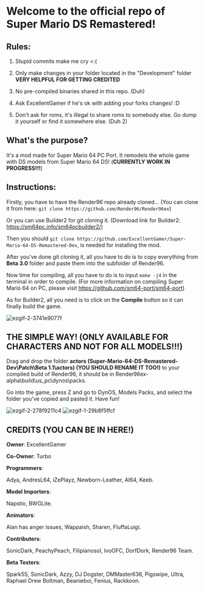 # Welcome to the official repo of Super Mario DS Remastered!

## Rules:

1. Stupid commits make me cry <:(

2. Only make changes in your folder located in the "Development" folder
**VERY HELPFUL FOR GETTING CREDITED**

3. No pre-compiled binaries shared in this repo. (Duh)

4. Ask ExcellentGamer if he's ok with adding your forks changes! :D

5. Don't ask for roms, it's illegal to share roms to somebody else. Go dump it yourself or find it somewhere else. (Duh 2)



## What's the purpose?

 It's a mod made for Super Mario 64 PC Port. It remodels the whole game with DS models from Super Mario 64 DS! (**CURRENTLY WORK IN PROGRESS!!!**)

## Instructions:
Firstly, you have to have the Render96 repo already cloned... (You can clone it from here: `git clone https://github.com/Render96/Render96ex`)

Or you can use Builder2 for git cloning it. (Download link for Builder2: https://sm64pc.info/sm64pcbuilder2/)

Then you should `git clone https://github.com/ExcellentGamer/Super-Mario-64-DS-Remastered-Dev`, is needed for installing the mod.

After you've done git cloning it, all you have to do is to copy everything from **Beta 3.0** folder and paste them into the subfolder of Render96.

Now time for compiling, all you have to do is to input `make -j4` in the terminal in order to compile. (For more information on compiling Super Mario 64 on PC, please visit https://github.com/sm64-port/sm64-port)

As for Builder2, all you need is to click on the **Compile** button so it can finally build the game.

![ezgif-2-3741e9077f](https://user-images.githubusercontent.com/82652849/156057964-76e17fba-acf9-4d54-b6e5-524a369c5b38.gif)


## THE SIMPLE WAY! (ONLY AVAILABLE FOR CHARACTERS AND NOT FOR ALL MODELS!!!)
Drag and drop the folder **actors (Super-Mario-64-DS-Remastered-Dev\Patch\Beta 1.1\actors) (YOU SHOULD RENAME IT TOO!)** to your compiled build of Render96, it should be in Render96ex-alpha\build\us_pc\dynos\packs.

Go into the game, press Z and go to DynOS, Models Packs, and select the folder you've copied and pasted it.
Have fun!

![ezgif-2-278f9211c4](https://user-images.githubusercontent.com/82652849/156057971-ffbcad73-a815-4152-804f-4809c6421aef.gif)
![ezgif-1-29b8f5ffcf](https://user-images.githubusercontent.com/82652849/156240410-192cca19-77cc-4b91-a51d-f3f1d289a6f9.gif)


## CREDITS (YOU CAN BE IN HERE!)
**Owner**: ExcellentGamer


**Co-Owner**: Turbo


**Programmers**:


Adya,
AndresL64,
iZePlayz,
Newborn-Leather,
AI64,
Keeb.


**Model Importers**:


Napstio,
BWGLite.


**Animators**:


Alan has anger issues,
Wappaish,
Sharen,
FluffaLuigi.


**Contributers**:


SonicDark,
PeachyPeach,
Filipianosol,
IvoOFC,
DorfDork,
Render96 Team.


**Beta Testers**:

Spark5S,
SonicDark,
Azzy,
DJ Dogster,
DMMaster636,
Pigswipe,
Ultra,
Raphael Drew Boltman,
Beanieboi,
Fenius,
Rackkoon.
